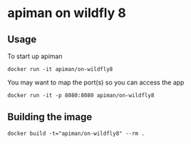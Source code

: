 apiman on wildfly 8
===================

## Usage

To start up apiman

    docker run -it apiman/on-wildfly8

You may want to map the port(s) so you can access the app

    docker run -it -p 8080:8080 apiman/on-wildfly8

## Building the image

    docker build -t="apiman/on-wildfly8" --rm .
